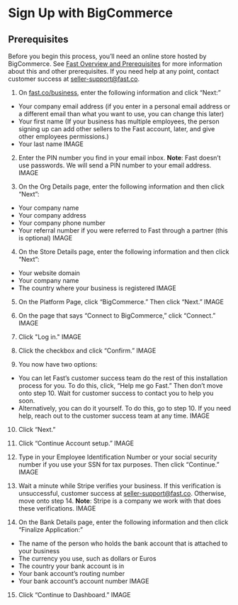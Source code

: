 # Sign Up with BigCommerce
## Prerequisites
Before you begin this process, you’ll need an online store hosted by BigCommerce. See [Fast Overview and Prerequisites](https://docs.google.com/document/d/1E4BGaI4w9Iy8Otb18QfFiTrHvjvdn08_4K5RU7vjKgQ/edit#heading=h.623o5uhwmywu) for more information about this and other prerequisites. If you need help at any point, contact customer success at seller-support@fast.co.
1. On [fast.co/business](https://www.fast.co/business), enter the following information and click “Next:”
- Your company email address (if you enter in a personal email address or a different email than what you want to use, you can change this later)
- Your first name (If your business has multiple employees, the person signing up can add other sellers to the Fast account, later, and give other employees permissions.)
- Your last name
IMAGE

2. Enter the PIN number you find in your email inbox.
**Note**: Fast doesn’t use passwords. We will send a PIN number to your email address.
IMAGE

3. On the Org Details page, enter the following information and then click “Next”:
- Your company name
- Your company address
- Your company phone number
- Your referral number if you were referred to Fast through a partner (this is optional)
IMAGE

4. On the Store Details page, enter the following information and then click “Next”:
- Your website domain
- Your company name
- The country where your business is registered
IMAGE

5. On the Platform Page, click “BigCommerce.” Then click “Next.”
IMAGE

6. On the page that says “Connect to BigCommerce,” click “Connect.”
IMAGE

7. Click "Log in."
IMAGE

8. Click the checkbox and click “Confirm.”
IMAGE

9. You now have two options:
- You can let Fast’s customer success team do the rest of this installation process for you. To do this, click, “Help me go Fast.” Then don’t move onto step 10. Wait for customer success to contact you to help you soon.
- Alternatively, you can do it yourself. To do this, go to step 10. If you need help, reach out to the customer success team at any time.
IMAGE

10. Click “Next.”
11. Click “Continue Account setup.”
IMAGE

12. Type in your Employee Identification Number or your social security number if you use your SSN for tax purposes. Then click “Continue.”
IMAGE

13. Wait a minute while Stripe verifies your business. If this verification is unsuccessful, customer success at seller-support@fast.co. Otherwise, move onto step  14.
**Note**: Stripe is a company we work with that does these verifications.
IMAGE

14. On the Bank Details page, enter the following information and then click “Finalize Application:”
- The name of the person who holds the bank account that is attached to your business
- The currency you use, such as dollars or Euros
- The country your bank account is in
- Your bank account’s routing number
- Your bank account’s account number
IMAGE

15. Click “Continue to Dashboard.”
IMAGE
